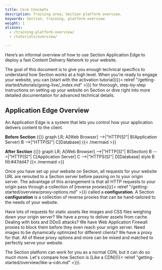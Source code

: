 ```yaml
---
title: Core Concepts
description: Training area, Section platform overview.
keywords: Section, training, platform overview
weight: 1
aliases:
  - /training-platform-overview/
  - /tutorials/overview/

---
```


Here’s an informal overview of how to use Section Application Edge to deploy a fast Content Delivery Network to your website.

The goal of this document is to give you enough technical specifics to understand how Section works at a high level. When you’re ready to engage your website, you can [start with the activation tutorial]({{< relref "/getting-started/tutorials/going-live/_index.md" >}}) for thorough, step-by-step instructions on setting up your website on Section or dive right into more detailed documentation for advanced technical details.

## Application Edge Overview

An Application Edge is a system that lets you control how your application delivers content to the client.

**Before Section**
{{<mermaid align="center">}}
graph LR;
    A[Web Browser] -->|"HTTP(S)"| B(Application Server)
    B -->|"HTTP(S)"| C[Database]
{{< /mermaid >}}

**After Section**
{{<mermaid align="center">}}
graph LR;
    A[Web Browser] -->|"HTTP(S)"| B(Section)
    B -->|"HTTP(S)"| C[Application Server]
    C -->|"HTTPS(S)"| D[Database]
    style B fill:#47dd47
{{< /mermaid >}}

Once you have set up your website on Section, all requests for your website URL are rerouted to a Section server before passing on to your origin server. The advantage of this arrangement is that all HTTP requests to your origin pass through a collection of [reverse proxies]({{< relref "/getting-started/overview/proxy-options.md" >}}) called a **configuration**. A Section **configuration** is a collection of reverse proxies that can be hand-tailored to the needs of your website.

Have lots of requests for static assets like images and CSS files weighing down your origin server? We have a proxy to deliver assets from cache. Dealing with bots and DDoS attacks? We have Web Application Firewall proxies to block them before they even reach your origin server. Need images to be dynamically optimized for different clients? We have a proxy for that. All of these proxy options and more can be mixed and matched to perfectly serve your website.

The Section platform can work for you as a normal CDN, but it can do so much more. Let's compare how Section is [Like a CDN]({{< relref "getting-started/overview/like-a-cdn.md" >}}).